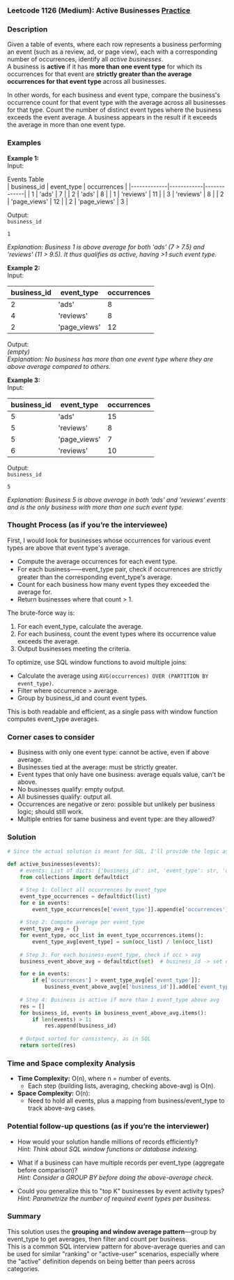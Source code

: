 ### Leetcode 1126 (Medium): Active Businesses [Practice](https://leetcode.com/problems/active-businesses)

### Description  
Given a table of events, where each row represents a business performing an event (such as a review, ad, or page view), each with a corresponding number of occurrences, identify all *active businesses*.  
A business is **active** if it has **more than one event type** for which its occurrences for that event are **strictly greater than the average occurrences for that event type** across all businesses.

In other words, for each business and event type, compare the business's occurrence count for that event type with the average across all businesses for that type. Count the number of distinct event types where the business exceeds the event average. A business appears in the result if it exceeds the average in more than one event type.

### Examples  

**Example 1:**  
Input:  

Events Table  
| business_id | event_type | occurrences |
|-------------|------------|-------------|
|      1      |  'ads'     |     7       |
|      2      |  'ads'     |     8       |
|      1      | 'reviews'  |    11       |
|      3      | 'reviews'  |     8       |
|      2      |  'page_views' | 12       |
|      2      |  'page_views' |  3       |

Output:  
`business_id`
```
1
```
*Explanation: Business 1 is above average for both 'ads' (7 > 7.5) and 'reviews' (11 > 9.5). It thus qualifies as active, having >1 such event type.*

**Example 2:**  
Input:  

| business_id | event_type | occurrences |
|-------------|------------|-------------|
|      2      |  'ads'     |     8       |
|      4      | 'reviews'  |     8       |
|      2      |  'page_views' | 12       |

Output:  
*(empty)*  
*Explanation: No business has more than one event type where they are above average compared to others.*

**Example 3:**  
Input:  

| business_id | event_type | occurrences |
|-------------|------------|-------------|
|      5      |  'ads'     |     15      |
|      5      | 'reviews'  |     8       |
|      5      | 'page_views' | 7        |
|      6      | 'reviews'  |    10       |

Output:  
`business_id`
```
5
```
*Explanation: Business 5 is above average in both 'ads' and 'reviews' events and is the only business with more than one such event type.*

### Thought Process (as if you’re the interviewee)  

First, I would look for businesses whose occurrences for various event types are above that event type's average.  
- Compute the average occurrences for each event type.
- For each business⸺event_type pair, check if occurrences are strictly greater than the corresponding event_type's average.
- Count for each business how many event types they exceeded the average for.
- Return businesses where that count > 1.

The brute-force way is:
1. For each event_type, calculate the average.
2. For each business, count the event types where its occurrence value exceeds the average.
3. Output businesses meeting the criteria.

To optimize, use SQL window functions to avoid multiple joins:
- Calculate the average using `AVG(occurrences) OVER (PARTITION BY event_type)`.
- Filter where occurrence > average.
- Group by business_id and count event types.

This is both readable and efficient, as a single pass with window function computes event_type averages.

### Corner cases to consider  
- Business with only one event type: cannot be active, even if above average.
- Businesses tied at the average: must be strictly greater.
- Event types that only have one business: average equals value, can't be above.
- No businesses qualify: empty output.
- All businesses qualify: output all.
- Occurrences are negative or zero: possible but unlikely per business logic; should still work.
- Multiple entries for same business and event type: are they allowed?

### Solution

```python
# Since the actual solution is meant for SQL, I'll provide the logic as Python as per template.

def active_businesses(events):
    # events: List of dicts: {'business_id': int, 'event_type': str, 'occurrences': int}
    from collections import defaultdict

    # Step 1: Collect all occurrences by event_type
    event_type_occurrences = defaultdict(list)
    for e in events:
        event_type_occurrences[e['event_type']].append(e['occurrences'])
    
    # Step 2: Compute average per event_type
    event_type_avg = {}
    for event_type, occ_list in event_type_occurrences.items():
        event_type_avg[event_type] = sum(occ_list) / len(occ_list)
    
    # Step 3: For each business-event_type, check if occ > avg
    business_event_above_avg = defaultdict(set)  # business_id -> set of event_types

    for e in events:
        if e['occurrences'] > event_type_avg[e['event_type']]:
            business_event_above_avg[e['business_id']].add(e['event_type'])
    
    # Step 4: Business is active if more than 1 event_type above avg
    res = []
    for business_id, events in business_event_above_avg.items():
        if len(events) > 1:
            res.append(business_id)
    
    # Output sorted for consistency, as in SQL
    return sorted(res)
```

### Time and Space complexity Analysis  

- **Time Complexity:** O(n), where n = number of events.  
  - Each step (building lists, averaging, checking above-avg) is O(n).
- **Space Complexity:** O(n):  
  - Need to hold all events, plus a mapping from business/event_type to track above-avg cases.

### Potential follow-up questions (as if you’re the interviewer)  

- How would your solution handle millions of records efficiently?  
  *Hint: Think about SQL window functions or database indexing.*

- What if a business can have multiple records per event_type (aggregate before comparison)?  
  *Hint: Consider a GROUP BY before doing the above-average check.*

- Could you generalize this to "top K" businesses by event activity types?  
  *Hint: Parametrize the number of required event types per business.*

### Summary
This solution uses the **grouping and window average pattern**—group by event_type to get averages, then filter and count per business.  
This is a common SQL interview pattern for above-average queries and can be used for similar "ranking" or "active-user" scenarios, especially where the "active" definition depends on being better than peers across categories.